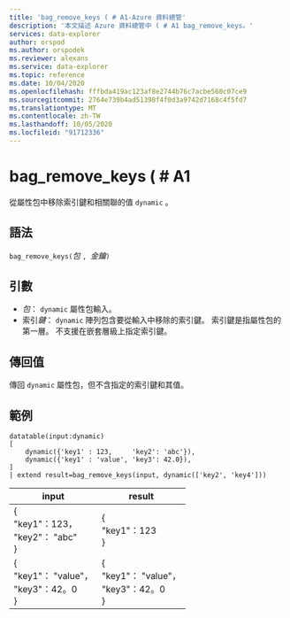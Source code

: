 ```yaml
---
title: 'bag_remove_keys ( # A1-Azure 資料總管'
description: '本文描述 Azure 資料總管中 ( # A1 bag_remove_keys。'
services: data-explorer
author: orspod
ms.author: orspodek
ms.reviewer: alexans
ms.service: data-explorer
ms.topic: reference
ms.date: 10/04/2020
ms.openlocfilehash: fffbda419ac123af8e2744b76c7acbe560c07ce9
ms.sourcegitcommit: 2764e739b4ad51398f4f0d3a9742d7168c4f5fd7
ms.translationtype: MT
ms.contentlocale: zh-TW
ms.lasthandoff: 10/05/2020
ms.locfileid: "91712336"
---
```

# <a name="bag_remove_keys"></a>bag_remove_keys ( # A1

從屬性包中移除索引鍵和相關聯的值 `dynamic` 。

## <a name="syntax"></a>語法

`bag_remove_keys(`*包* `, `*金鑰*`)`

## <a name="arguments"></a>引數

* *包*： `dynamic` 屬性包輸入。
* 索引*鍵*： `dynamic` 陣列包含要從輸入中移除的索引鍵。 索引鍵是指屬性包的第一層。
不支援在嵌套層級上指定索引鍵。

## <a name="returns"></a>傳回值

傳回 `dynamic` 屬性包，但不含指定的索引鍵和其值。

## <a name="example"></a>範例

<!-- csl: https://help.kusto.windows.net/Samples -->
```kusto
datatable(input:dynamic)
[
    dynamic({'key1' : 123,     'key2': 'abc'}),
    dynamic({'key1' : 'value', 'key3': 42.0}),
]
| extend result=bag_remove_keys(input, dynamic(['key2', 'key4']))
```

|input|result|
|---|---|
|{<br>  "key1"：123，<br>  "key2"： "abc"<br>}|{<br>  "key1"：123<br>}|
|{<br>  "key1"： "value"，<br>  "key3"：42。0<br>}|{<br>  "key1"： "value"，<br>  "key3"：42。0<br>}|
